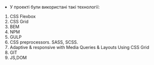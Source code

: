 - У проекті були використані такі технології:
 1) CSS Flexbox
 2) CSS Grid
 3) BEM
 4) NPM
 5) GULP
 6) CSS preprocessors. SASS, SCSS.
 7) Adaptive & responsive with Media Queries & Layouts Using CSS Grid
 8) GIT
 9) JS,DOM


